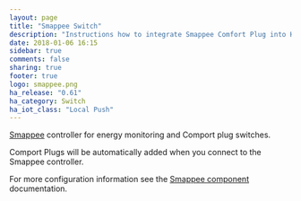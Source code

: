 ```yaml
---
layout: page
title: "Smappee Switch"
description: "Instructions how to integrate Smappee Comfort Plug into Home Assistant."
date: 2018-01-06 16:15
sidebar: true
comments: false
sharing: true
footer: true
logo: smappee.png
ha_release: "0.61"
ha_category: Switch
ha_iot_class: "Local Push"
---
```


[Smappee](https://www.smappee.com/) controller for energy monitoring and Comport plug switches.

Comport Plugs will be automatically added when you connect to the Smappee controller.

For more configuration information see the [Smappee component](/components/smappee/) documentation.
